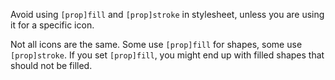 Avoid using `[prop]fill` and `[prop]stroke` in stylesheet, unless you are using it for a specific icon.

Not all icons are the same. Some use `[prop]fill` for shapes, some use `[prop]stroke`. If you set `[prop]fill`, you might end up with filled shapes that should not be filled.
